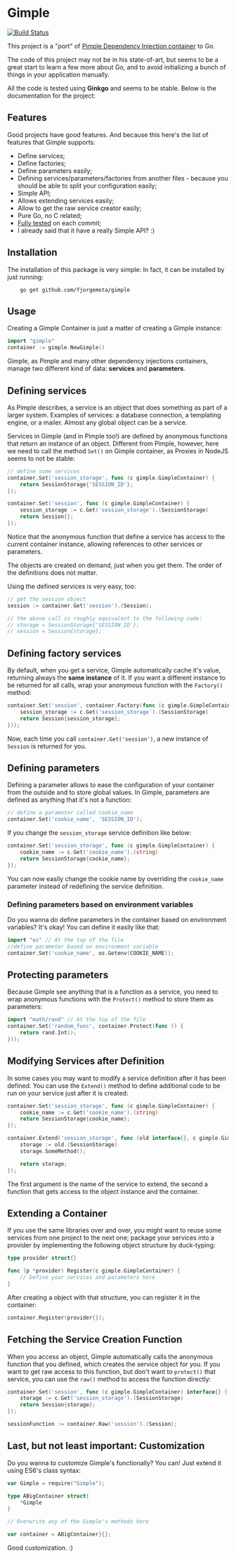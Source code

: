 # Gimple

[![Build Status](https://travis-ci.org/fjorgemota/Gimple.svg)](https://travis-ci.org/fjorgemota/gimple)

This project is a "port" of [Pimple Dependency Injection container](https://github.com/silexphp/Pimple/) to Go.

The code of this project may not be in his state-of-art, but seems to be a great start to learn a few more about Go, and to avoid initializing a bunch of things in your application manually.

All the code is tested using **Ginkgo** and seems to be stable. Below is the documentation for the project:

## Features

Good projects have good features. And because this here's the list of features that Gimple supports:

- Define services;
- Define factories;
- Define parameters easily;
- Defining services/parameters/factories from another files - because you should be able to split your configuration easily;
- Simple API;
- Allows extending services easily;
- Allow to get the raw service creator easily;
- Pure Go, no C related;
- [Fully tested](https://travis-ci.org/fjorgemota/gimple) on each commit;
- I already said that it have a really Simple API? :)

## Installation

The installation of this package is very simple: In fact, it can be installed by just running:

```
    go get github.com/fjorgemota/gimple
```

## Usage

Creating a Gimple Container is just a matter of creating a Gimple instance:

```go
import "gimple"
container := gimple.NewGimple()
```

Gimple, as Pimple and many other dependency injections containers, manage two different kind of data: **services** and **parameters**.

## Defining services

As Pimple describes, a service is an object that does something as part of a larger system. Examples of services: a database connection, a templating engine, or a mailer. Almost any global object can be a service.

Services in Gimple (and in Pimple too!) are defined by anonymous functions that return an instance of an object. Different from Pimple, however, here we need to call the method `Set()` on Gimple container, as Proxies in NodeJS seems to not be stable:

```go
// define some services
container.Set('session_storage', func (c gimple.GimpleContainer) {
    return SessionStorage{'SESSION_ID'};
});

container.Set('session', func (c gimple.GimpleContainer) {
    session_storage := c.Get('session_storage').(SessionStorage)
    return Session{};
});
```

Notice that the anonymous function that define a service has access to the current container instance, allowing references to other services or parameters.

The objects are created on demand, just when you get them. The order of the definitions does not matter.

Using the defined services is very easy, too:

```go
// get the session object
session := container.Get('session').(Session);

// the above call is roughly equivalent to the following code:
// storage = SessionStorage{'SESSION_ID'};
// session = Session{storage};
```

## Defining factory services

By default, when you get a service, Gimple automatically cache it's value, returning always the **same instance** of it. If you want a different instance to be returned for all calls, wrap your anonymous function with the `Factory()` method:

```go
container.Set('session', container.Factory(func (c gimple.GimpleContainer) interface{} {
    session_storage := c.Get('session_storage').(SessionStorage)
    return Session{session_storage};
}));
```

Now, each time you call `container.Get('session')`, a new instance of `Session` is returned for you.

## Defining parameters

Defining a parameter allows to ease the configuration of your container from the outside and to store global values. In Gimple, parameters are defined as anything that it's not a function:

```go
// define a parameter called cookie_name
container.Set('cookie_name', 'SESSION_ID');
```

If you change the `session_storage` service definition like below:

```go
container.Set('session_storage', func (c gimple.GimpleContainer) {
    cookie_name := c.Get('cookie_name').(string)
    return SessionStorage{cookie_name};
});
```

You can now easily change the cookie name by overriding the `cookie_name` parameter instead of redefining the service definition.

### Defining parameters based on environment variables

Do you wanna do define parameters in the container based on environment variables? It's okay! You can define it easily like that:

```go
import "os" // At the top of the file
//define parameter based on environment variable
container.Set('cookie_name', os.Getenv(COOKIE_NAME));
```

## Protecting parameters

Because Gimple see anything that is a function as a service, you need to wrap anonymous functions with the `Protect()` method to store them as parameters:

```go
import "math/rand" // At the top of the file
container.Set('random_func', container.Protect(func () {
    return rand.Int();
}));
```

## Modifying Services after Definition

In some cases you may want to modify a service definition after it has been defined. You can use the `Extend()` method to define additional code to be run on your service just after it is created:

```go
container.Set('session_storage', func (c gimple.GimpleContainer) {
    cookie_name := c.Get('cookie_name').(string)
    return SessionStorage{cookie_name};
});

container.Extend('session_storage', func (old interface{}, c gimple.GimpleContainer) interface{} {
    storage := old.(SessionStorage)
    storage.SomeMethod();

    return storage;
});
```

The first argument is the name of the service to extend, the second a function that gets access to the object instance and the container.

## Extending a Container

If you use the same libraries over and over, you might want to reuse some services from one project to the next one; package your services into a provider by implementing the following object structure by duck-typing:

```go
type provider struct{}

func (p *provider) Register(c gimple.GimpleContainer) {
	// Define your services and parameters here
}
```

After creating a object with that structure, you can register it in the container:

```go
container.Register(provider{});
```

## Fetching the Service Creation Function

When you access an object, Gimple automatically calls the anonymous function that you defined, which creates the service object for you. If you want to get raw access to this function, but don't want to `protect()` that service, you can use the `raw()` method to access the function directly:

```go
container.Set('session', func (c gimple.GimpleContainer) interface{} {
    storage := c.Get('session_storage').(SessionStorage)
    return Session{storage};
});

sessionFunction := container.Raw('session').(Session);
```

## Last, but not least important: Customization

Do you wanna to customize Gimple's functionally? You can! Just extend it using ES6's class syntax:

```go
var Gimple = require("Gimple");

type ABigContainer struct{
    *Gimple
}

// Overwrite any of the Gimple's methods here

var container = ABigContainer}{}; 
```

Good customization. :)
